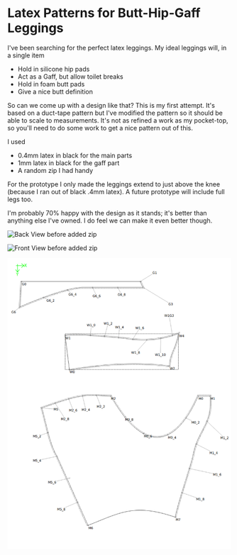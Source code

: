 # Latex Patterns for Butt-Hip-Gaff Leggings

I've been searching for the perfect latex leggings. My ideal leggings will, in a single item

* Hold in silicone hip pads
* Act as a Gaff, but allow toilet breaks
* Hold in foam butt pads
* Give a nice butt definition

So can we come up with a design like that? This is my first attempt. It's based on a duct-tape pattern but I've modified the pattern so it should be able to scale to measurements. It's not as refined a work as
my pocket-top, so you'll need to do some work to get a nice pattern out of this.

I used

* 0.4mm latex in black for the main parts
* 1mm latex in black for the gaff part
* A random zip I had handy

For the prototype I only made the leggings extend to just above the knee (because I ran out of black .4mm latex). A future prototype will include full legs too.

I'm probably 70% happy with the design as it stands; it's better than anything else I've owned. I do feel we can make it even better though.

![Back View before added zip](./imgs/back.png?raw=true)

![Front View before added zip](./imgs/front.png?raw=true)

![Seamly](./imgs/seamly.png?raw=true)
